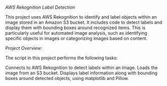 *AWS Rekognition Label Detection*

This project uses AWS Rekognition to identify and label objects within an image stored in an Amazon S3 bucket. It includes code to detect labels and display them with bounding boxes around recognized items. This is particularly useful for automated image analysis, such as identifying specific objects in images or categorizing images based on content.

*Project Overview:*

The script in this project performs the following tasks:

Connects to AWS Rekognition to detect labels within an image.
Loads the image from an S3 bucket.
Displays label information along with bounding boxes around detected objects, using matplotlib and Pillow.
